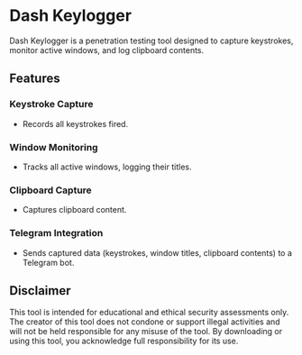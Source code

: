 # Dash Keylogger
Dash Keylogger is a penetration testing tool designed to capture keystrokes, monitor active windows, and log clipboard contents.

## Features

### Keystroke Capture
- Records all keystrokes fired.

### Window Monitoring
- Tracks all active windows, logging their titles.

### Clipboard Capture
- Captures clipboard content.

### Telegram Integration
- Sends captured data (keystrokes, window titles, clipboard contents) to a Telegram bot.

## Disclaimer
This tool is intended for educational and ethical security assessments only. The creator of this tool does not condone or support illegal activities and will not be held responsible for any misuse of the tool. By downloading or using this tool, you acknowledge full responsibility for its use.
